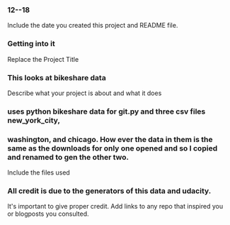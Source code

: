 ### 12--18
Include the date you created this project and README file.

### Getting into it
Replace the Project Title

### This looks at bikeshare data
Describe what your project is about and what it does

### uses python bikeshare data for git.py and three csv files new_york_city,
### washington, and chicago. How ever the data in them is the same as the downloads for only one opened and so I copied and renamed to gen the other two.
Include the files used

### All credit is due to the generators of this data and udacity.
It's important to give proper credit. Add links to any repo that inspired you or blogposts you consulted.
